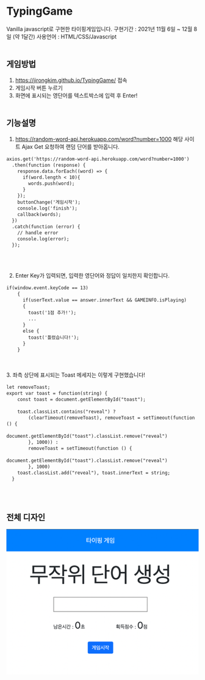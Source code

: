 # TypingGame
Vanilla javascript로 구현한 타이핑게임입니다.
구현기간 : 2021년 11월 6일 ~ 12월 8일 (약 1달간)
사용언어 : HTML/CSS/Javascript <br><br>

## 게임방법
1. https://jirongkim.github.io/TypingGame/ 접속
2. 게임시작 버튼 누르기
3. 화면에 표시되는 영단어를 텍스트박스에 입력 후 Enter! <br><br>

## 기능설명
1. https://random-word-api.herokuapp.com/word?number=1000 해당 사이트 Ajax Get 요청하여 랜덤 단어를 받아옵니다. 

```
axios.get('https://random-word-api.herokuapp.com/word?number=1000')
  .then(function (response) {
    response.data.forEach((word) => {
      if(word.length < 10){
        words.push(word);
      }
    });
    buttonChange('게임시작');
    console.log('finish');
    callback(words);
  })
  .catch(function (error) {
    // handle error
    console.log(error);
  });
```
<br><br>

2. Enter Key가 입력되면, 입력한 영단어와 정답이 일치한지 확인합니다.
```
if(window.event.keyCode == 13)
    {
      if(userText.value == answer.innerText && GAMEINFO.isPlaying)
      {
        toast('1점 추가!');
        ...
      }
      else {
        toast('틀렸습니다!');
      }
    }
```

<br><br>
3. 좌측 상단에 표시되는 Toast 메세지는 이렇게 구현했습니다!
```
let removeToast;
export var toast = function(string) {
    const toast = document.getElementById("toast");

    toast.classList.contains("reveal") ?
        (clearTimeout(removeToast), removeToast = setTimeout(function () {
            document.getElementById("toast").classList.remove("reveal")
        }, 1000)) :
        removeToast = setTimeout(function () {
            document.getElementById("toast").classList.remove("reveal")
        }, 1000)
    toast.classList.add("reveal"), toast.innerText = string;
  }
```
<br><br>
## 전체 디자인
![full_view](./assets/img/full_view.png)
